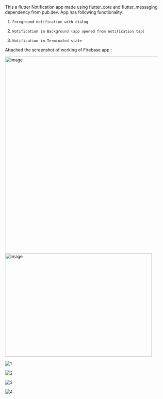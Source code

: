This a flutter Notification app made using flutter_core and flutter_messaging dependency from pub.dev.
App has following functionality:
1.     Foreground notification with dialog
2.     Notification in Background (app opened from notification tap)
3.     Notification in Terminated state

Attached the screenshot of working of Firebase app :

<img width="1366" height="647" alt="image" src="https://github.com/user-attachments/assets/45e49c8f-6882-4577-b484-48704e28dc70" />


<img width="484" height="341" alt="image" src="https://github.com/user-attachments/assets/0f80ecc9-8d20-442d-a84f-63a5d3250514" />

![1](https://github.com/user-attachments/assets/ad0d853f-34f6-4cb7-8e15-2a0ea6e47cf9)

![2](https://github.com/user-attachments/assets/7e1388f0-c15f-4eef-9825-8dd9c555b651)

![3](https://github.com/user-attachments/assets/fc64721f-c15a-494c-83e3-c0f8f43cc294)

![4](https://github.com/user-attachments/assets/7d1fd45b-cbfc-4eec-8dee-a79b24e7a966)




